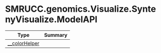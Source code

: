 ﻿
# SMRUCC.genomics.Visualize.SyntenyVisualize.ModelAPI

|Type|Summary|
|----|-------|
|[__colorHelper](./__colorHelper.md)||

